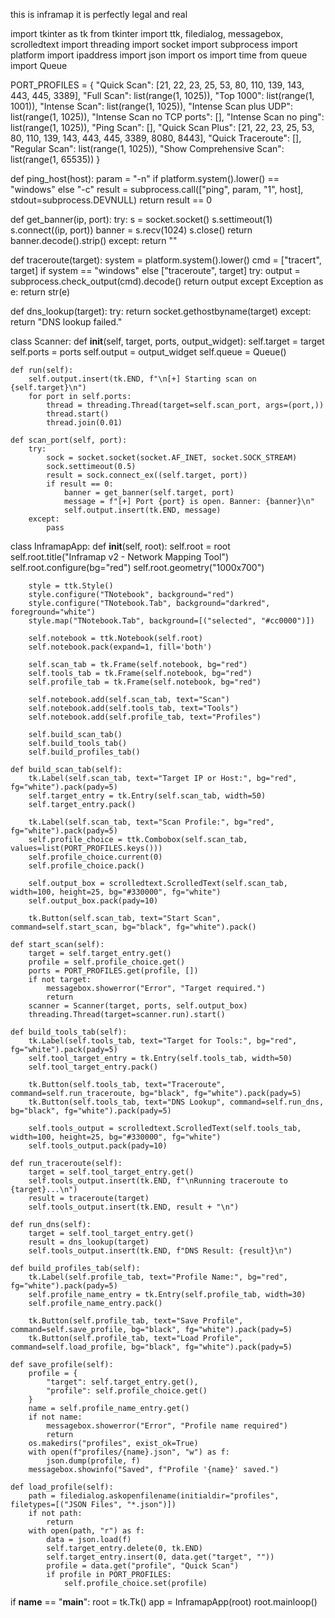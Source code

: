 this is inframap
it is perfectly legal and real 
 
import tkinter as tk
from tkinter import ttk, filedialog, messagebox, scrolledtext
import threading
import socket
import subprocess
import platform
import ipaddress
import json
import os
import time
from queue import Queue

PORT_PROFILES = {
    "Quick Scan": [21, 22, 23, 25, 53, 80, 110, 139, 143, 443, 445, 3389],
    "Full Scan": list(range(1, 1025)),
    "Top 1000": list(range(1, 1001)),
    "Intense Scan": list(range(1, 1025)),
    "Intense Scan plus UDP": list(range(1, 1025)),
    "Intense Scan no TCP ports": [],
    "Intense Scan no ping": list(range(1, 1025)),
    "Ping Scan": [],
    "Quick Scan Plus": [21, 22, 23, 25, 53, 80, 110, 139, 143, 443, 445, 3389, 8080, 8443],
    "Quick Traceroute": [],
    "Regular Scan": list(range(1, 1025)),
    "Show Comprehensive Scan": list(range(1, 65535))
}

def ping_host(host):
    param = "-n" if platform.system().lower() == "windows" else "-c"
    result = subprocess.call(["ping", param, "1", host], stdout=subprocess.DEVNULL)
    return result == 0

def get_banner(ip, port):
    try:
        s = socket.socket()
        s.settimeout(1)
        s.connect((ip, port))
        banner = s.recv(1024)
        s.close()
        return banner.decode().strip()
    except:
        return ""

def traceroute(target):
    system = platform.system().lower()
    cmd = ["tracert", target] if system == "windows" else ["traceroute", target]
    try:
        output = subprocess.check_output(cmd).decode()
        return output
    except Exception as e:
        return str(e)

def dns_lookup(target):
    try:
        return socket.gethostbyname(target)
    except:
        return "DNS lookup failed."

class Scanner:
    def __init__(self, target, ports, output_widget):
        self.target = target
        self.ports = ports
        self.output = output_widget
        self.queue = Queue()

    def run(self):
        self.output.insert(tk.END, f"\n[+] Starting scan on {self.target}\n")
        for port in self.ports:
            thread = threading.Thread(target=self.scan_port, args=(port,))
            thread.start()
            thread.join(0.01)

    def scan_port(self, port):
        try:
            sock = socket.socket(socket.AF_INET, socket.SOCK_STREAM)
            sock.settimeout(0.5)
            result = sock.connect_ex((self.target, port))
            if result == 0:
                banner = get_banner(self.target, port)
                message = f"[+] Port {port} is open. Banner: {banner}\n"
                self.output.insert(tk.END, message)
        except:
            pass

class InframapApp:
    def __init__(self, root):
        self.root = root
        self.root.title("Inframap v2 - Network Mapping Tool")
        self.root.configure(bg="red")
        self.root.geometry("1000x700")

        style = ttk.Style()
        style.configure("TNotebook", background="red")
        style.configure("TNotebook.Tab", background="darkred", foreground="white")
        style.map("TNotebook.Tab", background=[("selected", "#cc0000")])

        self.notebook = ttk.Notebook(self.root)
        self.notebook.pack(expand=1, fill='both')

        self.scan_tab = tk.Frame(self.notebook, bg="red")
        self.tools_tab = tk.Frame(self.notebook, bg="red")
        self.profile_tab = tk.Frame(self.notebook, bg="red")

        self.notebook.add(self.scan_tab, text="Scan")
        self.notebook.add(self.tools_tab, text="Tools")
        self.notebook.add(self.profile_tab, text="Profiles")

        self.build_scan_tab()
        self.build_tools_tab()
        self.build_profiles_tab()

    def build_scan_tab(self):
        tk.Label(self.scan_tab, text="Target IP or Host:", bg="red", fg="white").pack(pady=5)
        self.target_entry = tk.Entry(self.scan_tab, width=50)
        self.target_entry.pack()

        tk.Label(self.scan_tab, text="Scan Profile:", bg="red", fg="white").pack(pady=5)
        self.profile_choice = ttk.Combobox(self.scan_tab, values=list(PORT_PROFILES.keys()))
        self.profile_choice.current(0)
        self.profile_choice.pack()

        self.output_box = scrolledtext.ScrolledText(self.scan_tab, width=100, height=25, bg="#330000", fg="white")
        self.output_box.pack(pady=10)

        tk.Button(self.scan_tab, text="Start Scan", command=self.start_scan, bg="black", fg="white").pack()

    def start_scan(self):
        target = self.target_entry.get()
        profile = self.profile_choice.get()
        ports = PORT_PROFILES.get(profile, [])
        if not target:
            messagebox.showerror("Error", "Target required.")
            return
        scanner = Scanner(target, ports, self.output_box)
        threading.Thread(target=scanner.run).start()

    def build_tools_tab(self):
        tk.Label(self.tools_tab, text="Target for Tools:", bg="red", fg="white").pack(pady=5)
        self.tool_target_entry = tk.Entry(self.tools_tab, width=50)
        self.tool_target_entry.pack()

        tk.Button(self.tools_tab, text="Traceroute", command=self.run_traceroute, bg="black", fg="white").pack(pady=5)
        tk.Button(self.tools_tab, text="DNS Lookup", command=self.run_dns, bg="black", fg="white").pack(pady=5)

        self.tools_output = scrolledtext.ScrolledText(self.tools_tab, width=100, height=25, bg="#330000", fg="white")
        self.tools_output.pack(pady=10)

    def run_traceroute(self):
        target = self.tool_target_entry.get()
        self.tools_output.insert(tk.END, f"\nRunning traceroute to {target}...\n")
        result = traceroute(target)
        self.tools_output.insert(tk.END, result + "\n")

    def run_dns(self):
        target = self.tool_target_entry.get()
        result = dns_lookup(target)
        self.tools_output.insert(tk.END, f"DNS Result: {result}\n")

    def build_profiles_tab(self):
        tk.Label(self.profile_tab, text="Profile Name:", bg="red", fg="white").pack(pady=5)
        self.profile_name_entry = tk.Entry(self.profile_tab, width=30)
        self.profile_name_entry.pack()

        tk.Button(self.profile_tab, text="Save Profile", command=self.save_profile, bg="black", fg="white").pack(pady=5)
        tk.Button(self.profile_tab, text="Load Profile", command=self.load_profile, bg="black", fg="white").pack(pady=5)

    def save_profile(self):
        profile = {
            "target": self.target_entry.get(),
            "profile": self.profile_choice.get()
        }
        name = self.profile_name_entry.get()
        if not name:
            messagebox.showerror("Error", "Profile name required")
            return
        os.makedirs("profiles", exist_ok=True)
        with open(f"profiles/{name}.json", "w") as f:
            json.dump(profile, f)
        messagebox.showinfo("Saved", f"Profile '{name}' saved.")

    def load_profile(self):
        path = filedialog.askopenfilename(initialdir="profiles", filetypes=[("JSON Files", "*.json")])
        if not path:
            return
        with open(path, "r") as f:
            data = json.load(f)
            self.target_entry.delete(0, tk.END)
            self.target_entry.insert(0, data.get("target", ""))
            profile = data.get("profile", "Quick Scan")
            if profile in PORT_PROFILES:
                self.profile_choice.set(profile)

if __name__ == "__main__":
    root = tk.Tk()
    app = InframapApp(root)
    root.mainloop()

